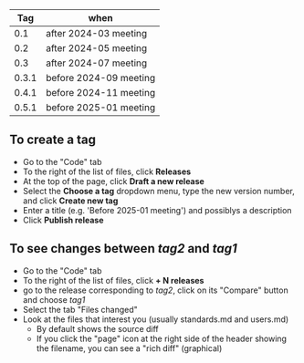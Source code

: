 | Tag   |       when                   |
| ----- | ---------------------------- |
| 0.1   | after 2024-03 meeting        |
| 0.2   | after 2024-05 meeting        |
| 0.3   | after 2024-07 meeting        |
| 0.3.1 | before 2024-09 meeting       |
| 0.4.1 | before 2024-11 meeting       |
| 0.5.1 | before 2025-01 meeting       |

## To create a tag

- Go to the "Code" tab
- To the right of the list of files, click **Releases**
- At the top of the page, click **Draft a new release**
- Select the **Choose a tag** dropdown menu, type the new version number, and click **Create new tag**
- Enter a title (e.g. 'Before 2025-01 meeting') and possiblys a description
- Click **Publish release**

## To see changes between _tag2_ and _tag1_

- Go to the "Code" tab
- To the right of the list of files, click **+ N releases**
- go to the release corresponding to _tag2_, click on its "Compare" button and choose _tag1_ 
- Select the tab "Files changed"
- Look at the files that interest you (usually standards.md and users.md)
    - By default shows the source diff
    - If you click the "page" icon at the right side of the header showing the filename, you can see a "rich diff" (graphical)
